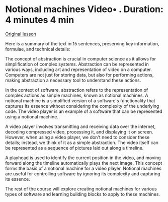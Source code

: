# Notional machines Video• . Duration: 4 minutes 4 min

[Original lesson](https://www.coursera.org/learn/uol-how-computers-work/lecture/EP09i/notional-machines)

Here is a summary of the text in 15 sentences, preserving key information, formulae, and technical details:

The concept of abstraction is crucial in computer science as it allows for simplification of complex systems. Abstraction can be represented in various ways, including art and representation of video on a computer. Computers are not just for storing data, but also for performing actions, making abstraction a necessary tool to understand these actions.

In the context of software, abstraction refers to the representation of complex actions as simple machines, known as notional machines. A notional machine is a simplified version of a software's functionality that captures its essence without considering the complexity of the underlying code. The video player is an example of a software that can be represented using a notional machine.

A video player involves transmitting and receiving data over the internet, decoding compressed video, processing it, and displaying it on screen. However, when using a video player, we don't need to consider these details; instead, we think of it as a simple abstraction. The video itself can be represented as a sequence of pictures laid out along a timeline.

A playhead is used to identify the current position in the video, and moving forward along the timeline automatically plays the next image. This concept forms the basis of a notional machine for a video player. Notional machines are useful for controlling software by ignoring its complexity and capturing its essence.

The rest of the course will explore creating notional machines for various types of software and learning building blocks to apply to these machines.

